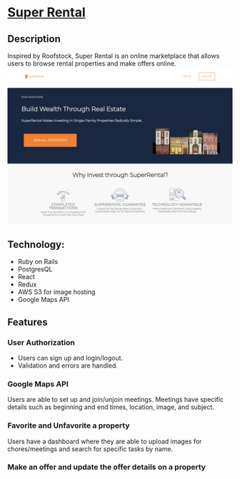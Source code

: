 # [Super Rental](http://superental.herokuapp.com/#/)

## Description
Inspired by Roofstock, Super Rental is an online marketplace that allows users to browse rental properties and make offers online.
![Project-pic](/app/assets/images/project_pic.png)

## Technology:
* Ruby on Rails
* PostgresQL
* React
* Redux
* AWS S3 for image hosting
* Google Maps API

## Features
### User Authorization
* Users can sign up and login/logout.
* Validation and errors are handled.


### Google Maps API
Users are able to set up and join/unjoin meetings. Meetings have specific details such as beginning and end times, location, image, and subject.

### Favorite and Unfavorite a property
Users have a dashboard where they are able to upload images for chores/meetings and search for specific tasks by name.

### Make an offer and update the offer details on a property

